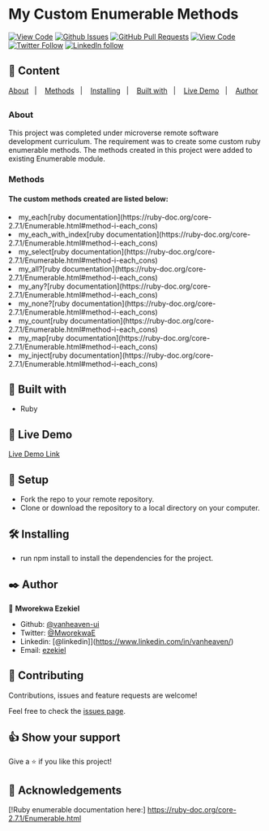 
  
# My Custom Enumerable Methods
  
[![View Code](https://img.shields.io/badge/View%20-Code-green)](https://github.com/vanheaven-ui/my_enumerables/tree/my_enumerables)
[![Github Issues](https://img.shields.io/badge/GitHub-Issues-orange)](https://github.com/vanheaven-ui/my_enumerables/issues)
[![GitHub Pull Requests](https://img.shields.io/badge/GitHub-Pull%20Requests-blue)](https://github.com/vanheaven-ui/my_enumerables/pulls)
[![View Code](https://img.shields.io/badge/Github-Author-black)](https://github.com/vanheaven-ui)
[![Twitter Follow](https://img.shields.io/badge/Twitter-Ezekiel-%231DA1F2)](https://twitter.com/MworekwaE)
[![LinkedIn follow](https://img.shields.io/badge/LinkedIn-Ezekiel-%232867B2)](https://www.linkedin.com/in/vanheaven/)


## 📝 Content
<a href="#about">About</a>&nbsp;&nbsp;&nbsp;|&nbsp;&nbsp;&nbsp;
<a href="#method">Methods</a>&nbsp;&nbsp;&nbsp;|&nbsp;&nbsp;&nbsp;
<a href="#ins">Installing</a>&nbsp;&nbsp;&nbsp;|&nbsp;&nbsp;&nbsp;
<a href="#with">Built with</a>&nbsp;&nbsp;&nbsp;|&nbsp;&nbsp;&nbsp;
<a href="#ldl">Live Demo</a>&nbsp;&nbsp;&nbsp;|&nbsp;&nbsp;&nbsp;
<a href="#author">Author</a>

## <h3>About <a name = "about"></a></h3>
This project was completed under microverse remote software development curriculum. The requirement was to create some custom ruby enumerable methods. The methods created in this project were added to existing Enumerable module. 

<h3>Methods <a name = "method"></a></h3>
<h4>The custom methods created are listed below:</h4>
<li>my_each[ruby documentation](https://ruby-doc.org/core-2.7.1/Enumerable.html#method-i-each_cons)</li>
<li>my_each_with_index[ruby documentation](https://ruby-doc.org/core-2.7.1/Enumerable.html#method-i-each_cons)</li>
<li>my_select[ruby documentation](https://ruby-doc.org/core-2.7.1/Enumerable.html#method-i-each_cons)</li>
<li>my_all?[ruby documentation](https://ruby-doc.org/core-2.7.1/Enumerable.html#method-i-each_cons)</li></li>
<li>my_any?[ruby documentation](https://ruby-doc.org/core-2.7.1/Enumerable.html#method-i-each_cons)</li>
<li>my_none?[ruby documentation](https://ruby-doc.org/core-2.7.1/Enumerable.html#method-i-each_cons)</li>
<li>my_count[ruby documentation](https://ruby-doc.org/core-2.7.1/Enumerable.html#method-i-each_cons)</li>
<li>my_map[ruby documentation](https://ruby-doc.org/core-2.7.1/Enumerable.html#method-i-each_cons)</li>
<li>my_inject[ruby documentation](https://ruby-doc.org/core-2.7.1/Enumerable.html#method-i-each_cons)</li>

## 🔧 Built with<a name = "with"></a>

- Ruby

## 🔴 Live Demo <a name = "ldl"></a>

[Live Demo Link](https://repl.it/@vanheavenui/myrubyenumerables#main.rb)

## 🔨 Setup

- Fork the repo to your remote repository.
- Clone or download the repository to a local directory on your computer.

## 🛠 Installing <a name = "ins"></a>

- run npm install to install the dependencies for the project.

## ✒️  Author <a name = "author"></a>

👤 **Mworekwa Ezekiel**

- Github: [@vanheaven-ui](https://github.com/kevinfrontend)
- Twitter: [@MworekwaE](https://twitter.com/kevinfrontend)
- Linkedin: [@linkedin]](https://www.linkedin.com/in/vanheaven/)
- Email: [ezekiel](mailto:vanheaven6@gmail.com)

## 🤝 Contributing

Contributions, issues and feature requests are welcome!

Feel free to check the [issues page](https://github.com/vanheaven-ui/my_enumerables/issues).


## 👍 Show your support

Give a ⭐️ if you like this project!

## :clap: Acknowledgements
[!Ruby enumerable documentation here:] https://ruby-doc.org/core-2.7.1/Enumerable.html

